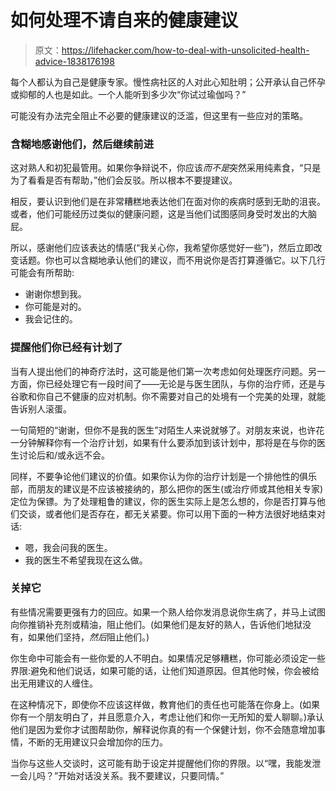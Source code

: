 # 如何处理不请自来的健康建议

> 原文：<https://lifehacker.com/how-to-deal-with-unsolicited-health-advice-1838176198>

每个人都认为自己是健康专家。慢性病社区的人对此心知肚明；公开承认自己怀孕或抑郁的人也是如此。一个人能听到多少次“你试过瑜伽吗？”



可能没有办法完全阻止不必要的健康建议的泛滥，但这里有一些应对的策略。

### 含糊地感谢他们，然后继续前进

这对熟人和初犯最管用。如果你争辩说不，你应该*而不是*突然采用纯素食，“只是为了看看是否有帮助，”他们会反驳。所以根本不要提建议。

相反，要认识到他们是在非常糟糕地表达他们在面对你的疾病时感到无助的沮丧。或者，他们可能经历过类似的健康问题，这是当他们试图感同身受时发出的大脑屁。

所以，感谢他们应该表达的情感(“我关心你，我希望你感觉好一些”)，然后立即改变话题。你也可以含糊地承认他们的建议，而不用说你是否打算遵循它。以下几行可能会有所帮助:

*   谢谢你想到我。
*   你可能是对的。
*   我会记住的。

### 提醒他们你已经有计划了

当有人提出他们的神奇疗法时，这可能是他们第一次考虑如何处理医疗问题。另一方面，你已经处理它有一段时间了——无论是与医生团队，与你的治疗师，还是与谷歌和你自己不健康的应对机制。你不需要对自己的处境有一个完美的处理，就能告诉别人滚蛋。

一句简短的“谢谢，但你不是我的医生”对陌生人来说就够了。对朋友来说，也许花一分钟解释你有一个治疗计划，如果有什么要添加到该计划中，那将是在与你的医生讨论后和/或永远不会。

同样，不要争论他们建议的价值。如果你认为你的治疗计划是一个排他性的俱乐部，而朋友的建议是不应该被接纳的，那么把你的医生(或治疗师或其他相关专家)定位为保镖。为了处理粗鲁的建议，你的医生实际上是怎么想的，你是否打算与他们交谈，或者他们是否存在，都无关紧要。你可以用下面的一种方法很好地结束对话:

*   嗯，我会问我的医生。
*   我的医生不希望我现在这么做。

### 关掉它

有些情况需要更强有力的回应。如果一个熟人给你发消息说你生病了，并马上试图向你推销补充剂或精油，阻止他们。(如果他们是友好的熟人，告诉他们地狱没有，如果他们坚持，*然后*阻止他们。)

你生命中可能会有一些你爱的人不明白。如果情况足够糟糕，你可能必须设定一些界限:避免和他们说话，如果可能的话，让他们知道原因。但其他时候，你会被给出无用建议的人缠住。

在这种情况下，即使你不应该这样做，教育他们的责任也可能落在你身上。(如果你有一个朋友明白了，并且愿意介入，考虑让他们和你一无所知的爱人聊聊。)承认他们是因为爱你才试图帮助你，解释说你真的有一个保健计划，你不会随意增加事情，不断的无用建议只会增加你的压力。

当你与这些人交谈时，这可能有助于设定并提醒他们你的界限。以“嘿，我能发泄一会儿吗？”开始对话没关系。我不要建议，只要同情。”